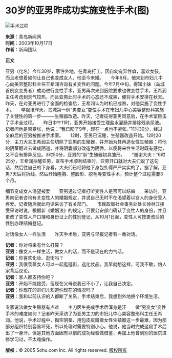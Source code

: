 # 30岁的亚男昨成功实施变性手术(图)

![手术过程](https://photo.sohu.com/05/52/Img214565205.jpg)

**来源**：青岛新闻网  
**时间**：2003年10月17日  
**作者**：新闻团队  

**正文**

亚男（化名）今年30岁，家住外地，在青岛打工。因自幼有异性癖，喜欢女孩，而且老想着如何让自己也变成女人，他至今未婚。　　今年6月，他来到市妇儿中心向美容整形科主任王希润咨询有关变性的问题。今年7月中旬，得知小妹（岛城首例女变男者）成功进行变性手术，亚男再次来到医院要求也做变性手术，王希润主任考虑到天气较热，而且亚男此时手术的心态还不成熟，便将手术安排在秋天。昨天，在对亚男进行了全面的检查后，王希润认为时机已成熟，对他实施了变性手术。　　早报讯昨天，岛城第一例“男变女”变性手术在市妇儿中心美容整形科实施了关健性的第一步———生殖器改造。昨天，记者征得亚男同意后，在手术室目击了手术全过程。　　昨日中午11时，亚男开始接受生理盐水灌肠并排除残余尿液。记者问他是否紧张，他说：“我已盼了9年，现在一点也不紧张。”11时30分，经过全麻后的亚男被推进手术室。　　12时，亚男已沉睡，生殖器改造开始。12时20分，主刀大夫王希润主任切除了亚男的生殖器，并开始为其再造女性生殖器：将他的阴茎翻过去做成阴道，并将阴囊部分改造为阴唇，以便将来性生活时既有感觉，又不会有排异反应。3时50分，亚男的“新”生殖器初具雏形。　　“谢谢大夫！”6时25分，王希润拍醒亚男，宣布手术顺利结束时，亚男开口就对大夫们说了这句话，然后往自己的下身看，大夫们已经将他下身包扎得严严实实的了。据了解，亚男7天后将拆线，然后开始隆胸、整脸形、脱毛等变性手术，预计整个过程需要3个月。  

细节变成女人渴望被爱　　亚男通过记者打听变性人是否可以结婚　　采访时，亚男向记者咨询有关变性人的婚姻规定，并说自己无时不在渴望着以女人的身份受人疼爱。记者随后就此电话采访了有关部门。　　市民政局社会事务处处长徐林江接受采访时说，根据新《婚姻法》的规定，只要公安部门确认了变性人的身份，并且更改了变性人户口簿和身份证上的性别登记，从10月1日起，变性人可按更改后的性别办理结婚登记。  

对话像女人一样生活　　昨天手术后，亚男与早报记者有一番对话。  

**记者**：你对将来有什么打算？  
**亚男**：像女人一样生活，做女人的活，而不是现在的力气活。  
**记者**：你喜欢化妆、逛街吗？  
**亚男**：我很羡慕女人可以一起逛逛街，选化妆品。我早就想这样，可我不敢，怕人家背后议论。  
**记者**：家人都支持你吧？  
**亚男**：开始不能接受，但现在父母说我已不小了，让我自己决定。  
**记者**：你现在的哥们儿知道你现在的情况吗？  
**亚男**：我和以前认识的人都断了关系，手术结束后，我想到外地换个环境生活。  

专家说法做女生殖器有点难　　主刀医生完成手术后浑身是汗　　做“男变女”变性手术的难度如何？记者昨天采访了为亚男主刀的市妇儿中心美容整形科主任王希润。他说，手术过程中，掏空阴茎、用包皮皮瓣做女性生殖器这一步最难，因为那部分组织特别容易坏死，所以处理时需要特别小心。他说，他当时完成这段手术后出了一身汗。但是其他方面因有以前的成功经验做借鉴，再加上他曾到别的医院进修学习过，不太难操作。

**版权**：© 2005 Sohu.com Inc. All rights reserved. [版权所有](https://www.sohu.com/about/copyright.html)
<!-- tcd_original_link http://news.sohu.com/04/52/news214565204.shtml -->
